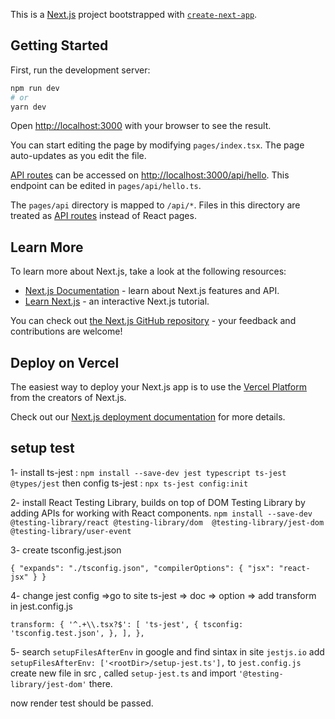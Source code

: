 This is a [Next.js](https://nextjs.org/) project bootstrapped with [`create-next-app`](https://github.com/vercel/next.js/tree/canary/packages/create-next-app).

## Getting Started

First, run the development server:

```bash
npm run dev
# or
yarn dev
```

Open [http://localhost:3000](http://localhost:3000) with your browser to see the result.

You can start editing the page by modifying `pages/index.tsx`. The page auto-updates as you edit the file.

[API routes](https://nextjs.org/docs/api-routes/introduction) can be accessed on [http://localhost:3000/api/hello](http://localhost:3000/api/hello). This endpoint can be edited in `pages/api/hello.ts`.

The `pages/api` directory is mapped to `/api/*`. Files in this directory are treated as [API routes](https://nextjs.org/docs/api-routes/introduction) instead of React pages.

## Learn More

To learn more about Next.js, take a look at the following resources:

- [Next.js Documentation](https://nextjs.org/docs) - learn about Next.js features and API.
- [Learn Next.js](https://nextjs.org/learn) - an interactive Next.js tutorial.

You can check out [the Next.js GitHub repository](https://github.com/vercel/next.js/) - your feedback and contributions are welcome!

## Deploy on Vercel

The easiest way to deploy your Next.js app is to use the [Vercel Platform](https://vercel.com/new?utm_medium=default-template&filter=next.js&utm_source=create-next-app&utm_campaign=create-next-app-readme) from the creators of Next.js.

Check out our [Next.js deployment documentation](https://nextjs.org/docs/deployment) for more details.

## setup test 
1- install ts-jest :
`npm install --save-dev jest typescript ts-jest @types/jest`
then config ts-jest : `npx ts-jest config:init`

2- install React Testing Library, builds on top of DOM Testing Library by adding APIs for working with React components.
`npm install --save-dev @testing-library/react @testing-library/dom  @testing-library/jest-dom @testing-library/user-event`

3- create tsconfig.jest.json

`{
    "expands": "./tsconfig.json",
    "compilerOptions": {
        "jsx": "react-jsx"
    }
}`

4- change jest config =>go to site ts-jest => doc => option => add transform in jest.config.js

`transform: {
    '^.+\\.tsx?$': [
      'ts-jest',
      {
        tsconfig: 'tsconfig.test.json',
      },
    ],
  },`

  5- search `setupFilesAfterEnv` in google and find sintax in site `jestjs.io` 
  add `setupFilesAfterEnv: ['<rootDir>/setup-jest.ts'],` to `jest.config.js` 
  create new file in src , called `setup-jest.ts` and import `'@testing-library/jest-dom'` there.

  now render test should be passed.